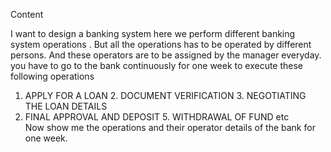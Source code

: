Content

I want to design a banking system here we perform different banking system operations . 
But all the operations has to be operated by different persons. 
And these operators are to be assigned by the manager everyday. 
you have to go to the bank continuously for one week to execute these following operations 
1. APPLY FOR A LOAN  2. DOCUMENT VERIFICATION 3. NEGOTIATING THE LOAN DETAILS 
4. FINAL APPROVAL AND DEPOSIT  5. WITHDRAWAL OF FUND etc                                  
Now show me the operations and their operator details of the bank for one week.
